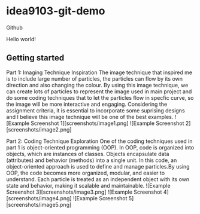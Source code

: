 # idea9103-git-demo
Github

Hello world!

## Getting started

Part 1: Imaging Technique Inspiration
The image technique that inspired me is to include large number of particles, the particles can flow by its own direction and also changing the colour. By using this image technique, we can create lots of particles to represent the image used in main project and do some coding techniques that to let the particles flow in specfic curve, so the image will be more interactive and engaging. Considering the assignment criteria, it is essential to incorporate some suprising designs and I believe this image technique will be one of the best examples.
![Example Screenshot 1][screenshots/image1.png]
![Example Screenshot 2][screenshots/image2.png]

Part 2: Coding Technique Exploration
One of the coding techniques used in part 1 is object-oriented programming (OOP). In OOP, code is organized into objects, which are instances of classes. Objects encapsulate data (attributes) and behavior (methods) into a single unit. In this code, an object-oriented approach is used to define and manage particles.By using OOP, the code becomes more organized, modular, and easier to understand. Each particle is treated as an independent object with its own state and behavior, making it scalable and maintainable.
![Example Screenshot 3][screenshots/image3.png]
![Example Screenshot 4][screenshots/image4.png]
![Example Screenshot 5][screenshots/image5.png]